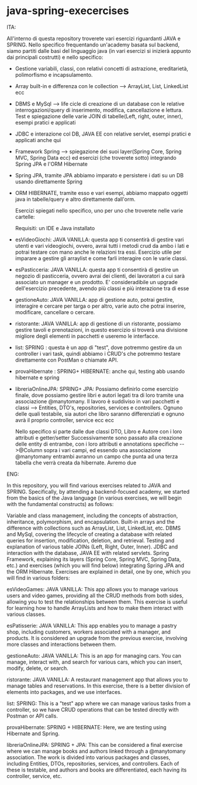 # java-spring-execercises


ITA:

All'interno di questa repository troverete vari esercizi riguardanti JAVA e SPRING.
Nello specifico frequentando un'academy basata sul backend, siamo partiti dalle basi del linguaggio java (in vari esercizi si inizierà appunto dai principali costrutti) e nello specifico:

- Gestione variabili, classi, con relativi concetti di astrazione, ereditarietà, polimorfismo e incapsulamento.
- Array built-in e differenza con le collection --> ArrayList, List, LinkedList ecc
- DBMS e MySql --> life cicle di creazione di un database con le relative interrogazioni/query di inserimento, modifica, cancellazione e lettura.
  Test e spiegazione delle varie JOIN di tabelle(Left, right, outer, inner), esempi pratici e applicati
- JDBC e interazione col DB, JAVA EE con relative servlet, esempi pratici e applicati anche qui
- Framework Spring  --> spiegazione dei suoi layer(Spring Core, Spring MVC, Spring Data ecc) ed esercizi (che troverete sotto) integrando Spring JPA e l'ORM Hibernate
- Spring JPA, tramite JPA abbiamo imparato e persistere i dati su un DB usando direttamente Spring
- ORM HIBERNATE, tramite esso e vari esempi, abbiamo mappato oggetti java in tabelle/query e altro direttamente dall'orm.

  
  Esercizi spiegati nello specifico, uno per uno che troverete nelle varie cartelle:

  Requisiti: un IDE e Java installato

- esVideoGiochi: JAVA VANILLA: questa app ti consentirà di gestire vari utenti e vari videogiochi, ovvero, avrai tutti i metodi crud da ambo i lati
  e potrai testare con mano anche le relazioni tra essi.
  Esercizio utile per imparare a gestire gli arraylist e come farli interagire con le varie classi.

- esPasticceria: JAVA VANILLA: questa app ti consentirà di gestire un negozio di pasticceria, ovvero avrai dei clienti, dei lavoratori a cui sarà associato un manager e un prodotto.
  E' consideradibile un upgrade dell'esercizio precedente, avendo più classi e più interazione tra di esse

- gestioneAuto: JAVA VANILLA: app di gestione auto, potrai gestire, interagire e cercare per targa o per altro, varie auto che potrai inserire, modificare, cancellare o cercare.

- ristorante: JAVA VANILLA: app di gestione di un ristorante, possiamo gestire tavoli e prenotazioni, in questo esercizio si troverà una divisione migliore degli elementi
  in pacchetti e useremo le interfacce.

- list: SPRING : questa è un app di "test", dove potremmo gestire da un controller i vari task, quindi abbiamo i CRUD's che potremmo testare
  direttamente con PostMan o chiamate API.

- provaHibernate : SPRING+ HIBERNATE: anche qui, testing abb usando hibernate e spring

- libreriaOnlineJPA: SPRING+ JPA: Possiamo definirlo come esercizio finale, dove possiamo gestire libri e autori legati tra di loro tramite una associazione @manytomany.
  Il lavoro è suddiviso in vari pacchetti e classi --> Entities, DTO's, repositories, services e controllers.
  Ognuno delle quali testabile, sia autori che libro saranno differenziati e ognuno avrà il proprio controller, service ecc ecc

  Nello specifico si parte dalle due classi DTO, Libro e Autore con i loro attributi e getter/setter
  Successivamente sono passato alla creazione delle entity di entrambe, con i loro attributi e annotations specifiche -->@Column sopra i vari campi,
  ed essendo una associazione @manytomany entrambi avranno un campo che punta ad una terza tabella che verrà creata da hibernate.
  Avremo due 


ENG:

In this repository, you will find various exercises related to JAVA and SPRING. Specifically, by attending a backend-focused academy, we started from the basics of the Java language (in various exercises, we will begin with the fundamental constructs) as follows:

Variable and class management, including the concepts of abstraction, inheritance, polymorphism, and encapsulation.
Built-in arrays and the difference with collections such as ArrayList, List, LinkedList, etc.
DBMS and MySql, covering the lifecycle of creating a database with related queries for insertion, modification, deletion, and retrieval. Testing and explanation of various table JOINs (Left, Right, Outer, Inner).
JDBC and interaction with the database, JAVA EE with related servlets.
Spring Framework, explaining its layers (Spring Core, Spring MVC, Spring Data, etc.) and exercises (which you will find below) integrating Spring JPA and the ORM Hibernate.
Exercises are explained in detail, one by one, which you will find in various folders:

esVideoGames: JAVA VANILLA: This app allows you to manage various users and video games, providing all the CRUD methods from both sides, allowing you to test the relationships between them. This exercise is useful for learning how to handle ArrayLists and how to make them interact with various classes.

esPatisserie: JAVA VANILLA: This app enables you to manage a pastry shop, including customers, workers associated with a manager, and products. It is considered an upgrade from the previous exercise, involving more classes and interactions between them.

gestioneAuto: JAVA VANILLA: This is an app for managing cars. You can manage, interact with, and search for various cars, which you can insert, modify, delete, or search.

ristorante: JAVA VANILLA: A restaurant management app that allows you to manage tables and reservations. In this exercise, there is a better division of elements into packages, and we use interfaces.

list: SPRING: This is a "test" app where we can manage various tasks from a controller, so we have CRUD operations that can be tested directly with Postman or API calls.

provaHibernate: SPRING + HIBERNATE: Here, we are testing using Hibernate and Spring.

libreriaOnlineJPA: SPRING + JPA: This can be considered a final exercise where we can manage books and authors linked through a @manytomany association. The work is divided into various packages and classes, including Entities, DTOs, repositories, services, and controllers. Each of these is testable, and authors and books are differentiated, each having its controller, service, etc.

